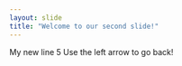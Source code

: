 ```yaml
---
layout: slide
title: "Welcome to our second slide!"
---
```

My new line 5
Use the left arrow to go back!
